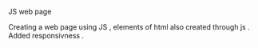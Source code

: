 JS web page

Creating a web page using JS , elements of html also created through js . Added responsivness .
